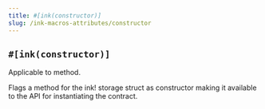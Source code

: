 ```yaml
---
title: #[ink(constructor)]
slug: /ink-macros-attributes/constructor
---
```


## `#[ink(constructor)]`

Applicable to method.

Flags a method for the ink! storage struct as constructor making it available to the API for instantiating the contract.

